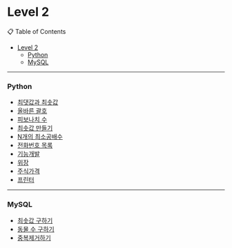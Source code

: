 # Level 2

📋 Table of Contents

- [Level 2](#level-2)
    - [Python](#python)
    - [MySQL](#mysql)

---

### Python
- [최댓값과 최솟값](./solution(1).py)
- [올바른 괄호](./solution(2).py)
- [피보나치 수](./solution(3).py)
- [최솟값 만들기](./solution(4).py)
- [N개의 최소공배수](./solution(5).py)
- [전화번호 목록](./solution(6).py)
- [기능개발](./solution(7).py)
- [위장](./solution(8).py)
- [주식가격](./solution(9).py)
- [프린터](./solution(10).py)

---

### MySQL
- [최솟값 구하기](./solution_1.sql)
- [동물 수 구하기](./solution_2.sql)
- [중복제거하기](./solution_3.sql)

